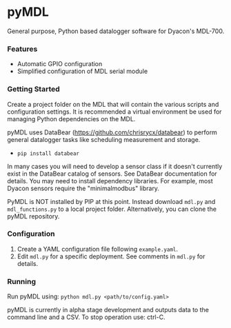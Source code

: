 # pyMDL
General purpose, Python based datalogger software for Dyacon's MDL-700.

### Features
* Automatic GPIO configuration
* Simplified configuration of MDL serial module

### Getting Started
Create a project folder on the MDL that will contain the various scripts
and configuration settings. It is recommended a virtual environment be used
for managing Python dependencies on the MDL.

pyMDL uses DataBear (https://github.com/chrisrycx/databear) to perform general datalogger tasks like scheduling measurement and storage. 
* `pip install databear`

In many cases you will need to develop a sensor class if it doesn't currently
exist in the DataBear catalog of sensors. See DataBear documentation for details.
You may need to install dependency libraries. For example, most Dyacon sensors
require the "minimalmodbus" library.

PyMDL is NOT installed by PIP at this point. Instead download `mdl.py` and `mdl_functions.py` to a local project folder. Alternatively, you can clone the pyMDL
repository.

### Configuration
1. Create a YAML configuration file following `example.yaml`. 
2. Edit `mdl.py` for a specific deployment. See comments in `mdl.py` for details.

### Running
Run pyMDL using: `python mdl.py <path/to/config.yaml>`

pyMDL is currently in alpha stage development and outputs data to the command line
and a CSV. To stop operation use: ctrl-C.
